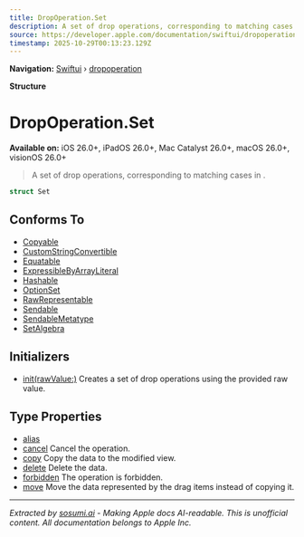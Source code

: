```yaml
---
title: DropOperation.Set
description: A set of drop operations, corresponding to matching cases in .
source: https://developer.apple.com/documentation/swiftui/dropoperation/set
timestamp: 2025-10-29T00:13:23.129Z
---
```


**Navigation:** [Swiftui](/documentation/swiftui) › [dropoperation](/documentation/swiftui/dropoperation)

**Structure**

# DropOperation.Set

**Available on:** iOS 26.0+, iPadOS 26.0+, Mac Catalyst 26.0+, macOS 26.0+, visionOS 26.0+

> A set of drop operations, corresponding to matching cases in .

```swift
struct Set
```

## Conforms To

- [Copyable](/documentation/Swift/Copyable)
- [CustomStringConvertible](/documentation/Swift/CustomStringConvertible)
- [Equatable](/documentation/Swift/Equatable)
- [ExpressibleByArrayLiteral](/documentation/Swift/ExpressibleByArrayLiteral)
- [Hashable](/documentation/Swift/Hashable)
- [OptionSet](/documentation/Swift/OptionSet)
- [RawRepresentable](/documentation/Swift/RawRepresentable)
- [Sendable](/documentation/Swift/Sendable)
- [SendableMetatype](/documentation/Swift/SendableMetatype)
- [SetAlgebra](/documentation/Swift/SetAlgebra)

## Initializers

- [init(rawValue:)](/documentation/swiftui/dropoperation/set/init(rawvalue:)) Creates a set of drop operations using the provided raw value.

## Type Properties

- [alias](/documentation/swiftui/dropoperation/set/alias)
- [cancel](/documentation/swiftui/dropoperation/set/cancel) Cancel the operation.
- [copy](/documentation/swiftui/dropoperation/set/copy) Copy the data to the modified view.
- [delete](/documentation/swiftui/dropoperation/set/delete) Delete the data.
- [forbidden](/documentation/swiftui/dropoperation/set/forbidden) The operation is forbidden.
- [move](/documentation/swiftui/dropoperation/set/move) Move the data represented by the drag items instead of copying it.

---

*Extracted by [sosumi.ai](https://sosumi.ai) - Making Apple docs AI-readable.*
*This is unofficial content. All documentation belongs to Apple Inc.*

